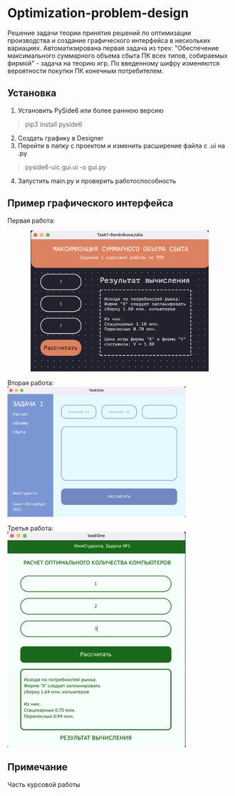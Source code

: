 # Optimization-problem-design

Решение задачи теории принятия решений по оптимизации производства и создание графического интерфейса в нескольких вариациях. 
Автоматизирована первая задача из трех: "Обеспечение максимального суммарного объема сбыта ПК всех типов, собираемых фирмой" - задача на теорию игр. По введенному шифру изменяются вероятности покупки ПК конечным потребителем. 


## Установка

1. Установить PySide6 или более раннюю версию
>pip3 install pyside6
2. Создать графику в Designer 
3. Перейти в папку с проектом и изменить расширение файла c .ui на .py
>pyside6-uic gui.ui -o gui.py
4. Запустить main.py и проверить работоспособность 

## Пример графического интерфейса

Первая работа:
<p align="center">
  <img src="graphic/task1.png" width="400"/>
</p>

Вторая работа:
<img src="graphic/task2.png" width="400"/>

Третья работа:
<img src="graphic/task3.png" width="400"/>


## Примечание

Часть курсовой работы
